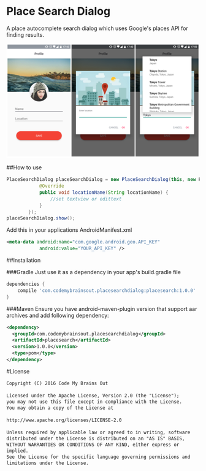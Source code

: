 
Place Search Dialog
==========
A place autocomplete search dialog which uses Google's places API for finding results.

![](preview/preview.png)

##How to use
```java
PlaceSearchDialog placeSearchDialog = new PlaceSearchDialog(this, new PlaceSearchDialog.LocationNameListener() {
            @Override
            public void locationName(String locationName) {
                //set textview or edittext
            }
        });
placeSearchDialog.show();
```

Add this in your applications AndroidManifest.xml
```xml
<meta-data android:name="com.google.android.geo.API_KEY"
            android:value="YOUR_API_KEY" />
```

##Installation

###Gradle
Just use it as a dependency in your app's build.gradle file

```groovy
dependencies {
    compile 'com.codemybrainsout.placesearchdialog:placesearch:1.0.0'
}
```

###Maven
Ensure you have android-maven-plugin version that support aar archives and add following dependency:

```xml
<dependency>
  <groupId>com.codemybrainsout.placesearchdialog</groupId>
  <artifactId>placesearch</artifactId>
  <version>1.0.0</version>
  <type>pom</type>
</dependency>
```

#License
```
Copyright (C) 2016 Code My Brains Out

Licensed under the Apache License, Version 2.0 (the "License");
you may not use this file except in compliance with the License.
You may obtain a copy of the License at

http://www.apache.org/licenses/LICENSE-2.0

Unless required by applicable law or agreed to in writing, software
distributed under the License is distributed on an "AS IS" BASIS,
WITHOUT WARRANTIES OR CONDITIONS OF ANY KIND, either express or implied.
See the License for the specific language governing permissions and
limitations under the License.
```
